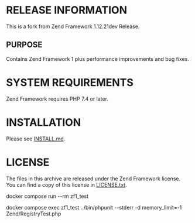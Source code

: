 RELEASE INFORMATION
===================

This is a fork from Zend Framework 1.12.21dev Release.

PURPOSE
---------------------------

Contains Zend Framework 1 plus performance improvements and bug fixes.

SYSTEM REQUIREMENTS
===================

Zend Framework requires PHP 7.4 or later. 

INSTALLATION
============

Please see [INSTALL.md](INSTALL.md).

LICENSE
=======

The files in this archive are released under the Zend Framework license.
You can find a copy of this license in [LICENSE.txt](LICENSE.txt).

docker compose run --rm zf1_test

docker compose exec zf1_test ../bin/phpunit --stderr -d memory_limit=-1 Zend/RegistryTest.php
